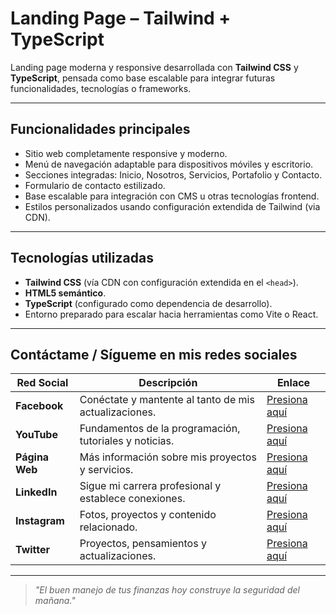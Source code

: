 # Landing Page – Tailwind + TypeScript


Landing page moderna y responsive desarrollada con **Tailwind CSS** y **TypeScript**, pensada como base escalable para integrar futuras funcionalidades, tecnologías o frameworks. 

---

## Funcionalidades principales

- Sitio web completamente responsive y moderno.
- Menú de navegación adaptable para dispositivos móviles y escritorio.
- Secciones integradas: Inicio, Nosotros, Servicios, Portafolio y Contacto.
- Formulario de contacto estilizado.
- Base escalable para integración con CMS u otras tecnologías frontend.
- Estilos personalizados usando configuración extendida de Tailwind (via CDN).

---

## Tecnologías utilizadas

- **Tailwind CSS** (vía CDN con configuración extendida en el `<head>`).
- **HTML5 semántico**.
- **TypeScript** (configurado como dependencia de desarrollo).
- Entorno preparado para escalar hacia herramientas como Vite o React.

---

## Contáctame / Sígueme en mis redes sociales

| Red Social   | Descripción                                              | Enlace                   |
|--------------|----------------------------------------------------------|--------------------------|
| **Facebook** | Conéctate y mantente al tanto de mis actualizaciones.    | [Presiona aquí](https://facebook.com/tu-usuario) |
| **YouTube**  | Fundamentos de la programación, tutoriales y noticias.   | [Presiona aquí](https://youtube.com/tu-canal)     |
| **Página Web** | Más información sobre mis proyectos y servicios.        | [Presiona aquí](https://tusitio.com)              |
| **LinkedIn** | Sigue mi carrera profesional y establece conexiones.     | [Presiona aquí](https://linkedin.com/in/tu-usuario) |
| **Instagram**| Fotos, proyectos y contenido relacionado.                 | [Presiona aquí](https://instagram.com/tu-usuario) |
| **Twitter**  | Proyectos, pensamientos y actualizaciones.                | [Presiona aquí](https://twitter.com/tu-usuario)   |

---
> _"El buen manejo de tus finanzas hoy construye la seguridad del mañana."_
